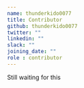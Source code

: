 ```yaml
---
name: thunderkido0077
title: Contributor
github: thunderkido0077
twitter: ""
linkedin: ""
slack: ""
joining_date: ""
role : contributor
---
```


Still waiting for this
